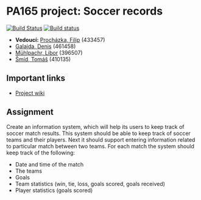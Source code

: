 # PA165 project: Soccer records

[![Build Status](https://travis-ci.org/fprochazka/fi-muni-PA165-project.svg?branch=master)](https://travis-ci.org/fprochazka/fi-muni-PA165-project)
[![Build status](https://ci.appveyor.com/api/projects/status/br4anlv4k6c8cmbp/branch/master?svg=true)](https://ci.appveyor.com/project/fprochazka/fi-muni-pa165-project/branch/master)

* **Vedoucí:** [Procházka, Filip](https://github.com/fprochazka) (433457)
* [Galajda, Denis](https://github.com/ATP93) (461458)
* [Mühlpachr, Libor](https://github.com/396507) (396507)
* [Šmíd, Tomáš](https://github.com/TomasSmid) (410135)

## Important links

* [Project wiki](https://fprochazka.github.io/fi-muni-PA165-project/)

## Assignment

Create an information system, which will help its users to keep track of soccer match results. This system should be able to keep track of soccer teams and their players.
Next it should support entering information related to particular match between two teams. For each match the system should keep track of the following:

* Date and time of the match
* The teams
* Goals
* Team statistics (win, tie, loss, goals scored, goals received)
* Player statistics (goals scored)
